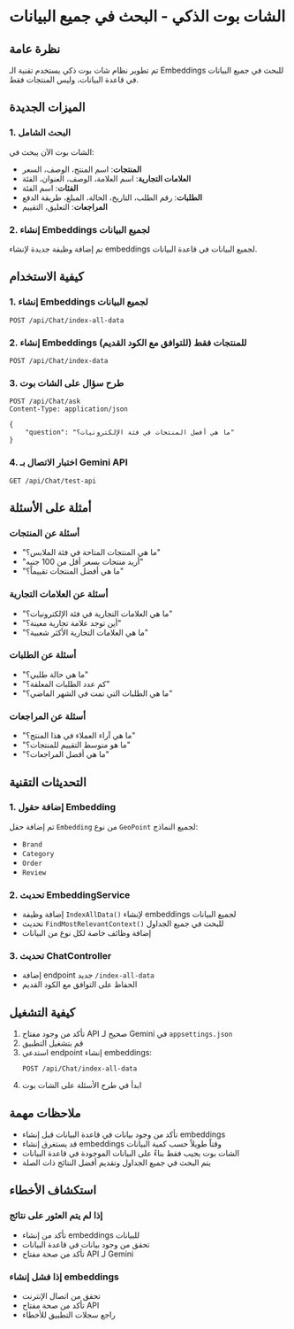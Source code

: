 # الشات بوت الذكي - البحث في جميع البيانات

## نظرة عامة
تم تطوير نظام شات بوت ذكي يستخدم تقنية الـ Embeddings للبحث في جميع البيانات في قاعدة البيانات، وليس المنتجات فقط.

## الميزات الجديدة

### 1. البحث الشامل
الشات بوت الآن يبحث في:
- **المنتجات**: اسم المنتج، الوصف، السعر
- **العلامات التجارية**: اسم العلامة، الوصف، العنوان، الفئة
- **الفئات**: اسم الفئة
- **الطلبات**: رقم الطلب، التاريخ، الحالة، المبلغ، طريقة الدفع
- **المراجعات**: التعليق، التقييم

### 2. إنشاء Embeddings لجميع البيانات
تم إضافة وظيفة جديدة لإنشاء embeddings لجميع البيانات في قاعدة البيانات.

## كيفية الاستخدام

### 1. إنشاء Embeddings لجميع البيانات
```http
POST /api/Chat/index-all-data
```

### 2. إنشاء Embeddings للمنتجات فقط (للتوافق مع الكود القديم)
```http
POST /api/Chat/index-data
```

### 3. طرح سؤال على الشات بوت
```http
POST /api/Chat/ask
Content-Type: application/json

{
    "question": "ما هي أفضل المنتجات في فئة الإلكترونيات؟"
}
```

### 4. اختبار الاتصال بـ Gemini API
```http
GET /api/Chat/test-api
```

## أمثلة على الأسئلة

### أسئلة عن المنتجات
- "ما هي المنتجات المتاحة في فئة الملابس؟"
- "أريد منتجات بسعر أقل من 100 جنيه"
- "ما هي أفضل المنتجات تقييماً؟"

### أسئلة عن العلامات التجارية
- "ما هي العلامات التجارية في فئة الإلكترونيات؟"
- "أين توجد علامة تجارية معينة؟"
- "ما هي العلامات التجارية الأكثر شعبية؟"

### أسئلة عن الطلبات
- "ما هي حالة طلبي؟"
- "كم عدد الطلبات المعلقة؟"
- "ما هي الطلبات التي تمت في الشهر الماضي؟"

### أسئلة عن المراجعات
- "ما هي آراء العملاء في هذا المنتج؟"
- "ما هو متوسط التقييم للمنتجات؟"
- "ما هي أفضل المراجعات؟"

## التحديثات التقنية

### 1. إضافة حقول Embedding
تم إضافة حقل `Embedding` من نوع `GeoPoint` لجميع النماذج:
- `Brand`
- `Category`
- `Order`
- `Review`

### 2. تحديث EmbeddingService
- إضافة وظيفة `IndexAllData()` لإنشاء embeddings لجميع البيانات
- تحديث `FindMostRelevantContext()` للبحث في جميع الجداول
- إضافة وظائف خاصة لكل نوع من البيانات

### 3. تحديث ChatController
- إضافة endpoint جديد `/index-all-data`
- الحفاظ على التوافق مع الكود القديم

## كيفية التشغيل

1. تأكد من وجود مفتاح API صحيح لـ Gemini في `appsettings.json`
2. قم بتشغيل التطبيق
3. استدعي endpoint إنشاء embeddings:
   ```http
   POST /api/Chat/index-all-data
   ```
4. ابدأ في طرح الأسئلة على الشات بوت

## ملاحظات مهمة

- تأكد من وجود بيانات في قاعدة البيانات قبل إنشاء embeddings
- قد يستغرق إنشاء embeddings وقتاً طويلاً حسب كمية البيانات
- الشات بوت يجيب فقط بناءً على البيانات الموجودة في قاعدة البيانات
- يتم البحث في جميع الجداول وتقديم أفضل النتائج ذات الصلة

## استكشاف الأخطاء

### إذا لم يتم العثور على نتائج
- تأكد من إنشاء embeddings للبيانات
- تحقق من وجود بيانات في قاعدة البيانات
- تأكد من صحة مفتاح API لـ Gemini

### إذا فشل إنشاء embeddings
- تحقق من اتصال الإنترنت
- تأكد من صحة مفتاح API
- راجع سجلات التطبيق للأخطاء 